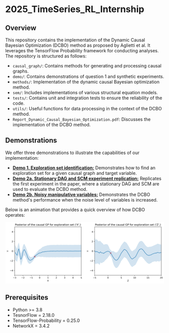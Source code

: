 # 2025_TimeSeries_RL_Internship

## Overview
This repository contains the implementation of the Dynamic Causal Bayesian Optimization (DCBO) method as proposed by Aglietti et al. It leverages the TensorFlow Probability framework for conducting analyses. The repository is structured as follows:

- `causal_graph/`: Contains methods for generating and processing causal graphs.
- `demo/`: Contains demonstrations of question 1 and synthetic experiments.
- `methods/`: Implementation of the dynamic causal Bayesian optimization method.
- `sem/`: Includes implementations of various structural equation models.
- `tests/`: Contains unit and integration tests to ensure the reliability of the code.
- `utils/`: Useful functions for data processing in the context of the DCBO method.
- `Report_Dynamic_Causal_Bayesian_Optimization.pdf`: Discusses the implementation of the DCBO method.


## Demonstrations

We offer three demonstrations to illustrate the capabilities of our implementation:

* **[Demo 1. Exploration set identification:](demo/demo1_find_exploration_set.ipynb)** Demonstrates how to find an exploration set for a given causal graph and target variable.
* **[Demo 2a. Stationary DAG and SCM experiment replication:](demo/demo2a_stat.ipynb)** Replicates the first experiment in the paper, where a stationary DAG and SCM are used to evaluate the DCBO method.
* **[Demo 2b. Noisy manipulative variables:](demo/demo2b_noisy.ipynb)** Demonstrates the DCBO method's performance when the noise level of variables is increased.

Below is an animation that provides a quick overview of how DCBO operates:


![My Animated GIF](demo/experiments/dcbp.gif)


## Prerequisites
- Python >= 3.8
- TesnorFlow = 2.18.0
- TensorFlow-Probability = 0.25.0
- NetworkX = 3.4.2
